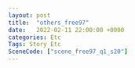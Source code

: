 ```yaml
---
layout: post
title:  "others_free97"
date:   2022-02-11 22:00:00 +0000
categories: Etc
Tags: Story Etc
SceneCode: ["scene_free97_q1_s20"]
---
```

